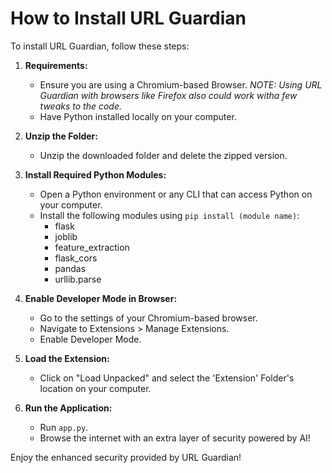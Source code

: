 # How to Install URL Guardian

To install URL Guardian, follow these steps:

1. **Requirements:**
   - Ensure you are using a Chromium-based Browser.
     *NOTE: Using URL Guardian with browsers like Firefox also could work witha few tweaks to the code.*
   - Have Python installed locally on your computer.

2. **Unzip the Folder:**
   - Unzip the downloaded folder and delete the zipped version.

3. **Install Required Python Modules:**
   - Open a Python environment or any CLI that can access Python on your computer.
   - Install the following modules using `pip install (module name)`:
     - flask
     - joblib
     - feature_extraction
     - flask_cors
     - pandas
     - urllib.parse

4. **Enable Developer Mode in Browser:**
   - Go to the settings of your Chromium-based browser.
   - Navigate to Extensions > Manage Extensions.
   - Enable Developer Mode.

5. **Load the Extension:**
   - Click on "Load Unpacked" and select the 'Extension' Folder's location on your computer.

6. **Run the Application:**
   - Run `app.py`.
   - Browse the internet with an extra layer of security powered by AI!

Enjoy the enhanced security provided by URL Guardian!

